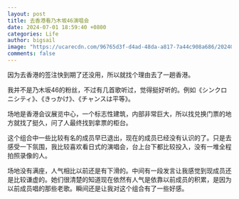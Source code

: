 ```yaml
---
layout: post
title: 去香港看乃木坂46演唱会
date: 2024-07-01 18:59:40 +0800
categories: Life
author: bigsail
image: "https://ucarecdn.com/96765d3f-d4ad-48da-a817-7a44c908a686/20240701.webp"
comments: false
---
```

因为去香港的签注快到期了还没用，所以就找个理由去了一趟香港。

我并不是乃木坂46的粉丝，不过有几首歌听过，觉得挺好听的。例如《シンクロニシティ》、《きっかけ》、《チャンスは平等》。

场地是香港会议展览中心，一个标志性建筑，内部非常巨大，所以找兑换门票的地方就找了挺久，问了人最终找到拿票的柜台。

这个组合中一些比较有名的成员早已退出，现在的成员已经没有认识的了。只是去感受一下氛围，我比较喜欢看日式的演唱会，台上台下都比较投入，没有一堆全程拍照录像的人。

场地没有满座，人气相比以前还是有下滑的。中间有一段发言让我感觉到现成员还是比较谦虚的。她们很清楚的知道现在依然有人气是依靠以前成员的积累，是因为以前成员唱的那些老歌。瞬间还是让我对这个组合有了一些好感。

